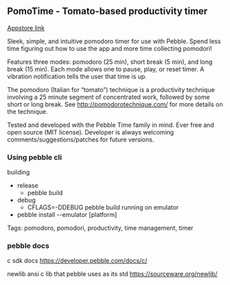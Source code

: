 ## PomoTime - Tomato-based productivity timer

[Appstore link](https://apps.getpebble.com/en_US/application/5738d37c771f1fc4ed000017)

Sleek, simple, and intuitive pomodoro timer for use with Pebble.
Spend less time figuring out how to use the app and more time collecting pomodori!
 
Features three modes: pomodoro (25 min), short break (5 min), and long break (15 min).
Each mode allows one to pause, play, or reset timer.
A vibration notification tells the user that time is up.
 
The pomodoro (Italian for “tomato”) technique is a productivity technique involving
a 25 minute segment of concentrated work, followed by some short or long break.
See http://pomodorotechnique.com/ for more details on the technique.
 
Tested and developed with the Pebble Time family in mind.
Ever free and open source (MIT license). Developer is always
welcoming comments/suggestions/patches for future versions.

### Using pebble cli
building
  - release
    - pebble build
  - debug
    - CFLAGS=-DDEBUG pebble build
running on emulator
  - pebble install --emulator [platform]
 
Tags: pomodoro, pomodori, productivity, time management, timer

### pebble docs
c sdk docs
https://developer.pebble.com/docs/c/

newlib ansi c lib that pebble uses as its std
https://sourceware.org/newlib/

